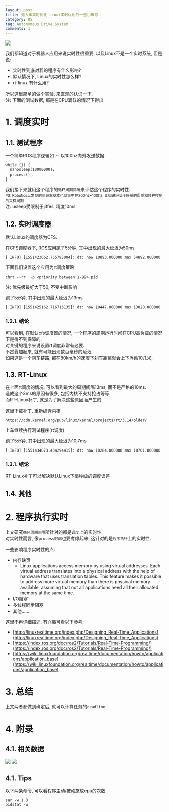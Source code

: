 ```yaml
---
layout: post
title: 无人车实时优化-Linux实时优化的一些小概念
category: OS
tag: Autonomous Drive System
comments: 1
---
```


![](http://blog.iotwrt.com/images/realtime2.svg)

我们都知道对于机器人应用来说实时性很重要, 以及Linux不是一个实时系统, 但是说:

* 实时性到底对我的程序有什么影响?
* 默认情况下, Linux的实时性怎么样?
* rt-linux 有什么用?

所以这里简单的做个实验, 来直观的认识一下.  
注: 下面的测试数据, 都是在CPU满载的情况下得出.

# 1. 调度实时

## 1.1. 测试程序
一个简单ROS程序逻辑如下: 以100hz向外发送数据.  
```
while (1) {
  nanosleep(10000000);
  process()；
}
```

我们接下来就用这个程序的`循环周期间隔`来评估这个程序的实时性.  
<small> PS: Robotics上常见的高频率基本也就集中在200hz~100hz, 比如说IMU传感器的周期和各种控制的采样周期</small>   
注: usleep受限制于jiffes, 精度10ms

## 1.2. 实时调度器
默认Linux的调度器为CFS.

在CFS调度器下, ROS应用跑了5分钟, 其中出现的最大延迟为50ms
```
[ INFO] [1551423662.755795004]: dt: now 10893.000000 max 54892.000000
```
下面我们设置这个应用为rt调度策略
```
chrt --rr  -p <priority between 1-99> pid
```
注: 优先级最好大于50, 不受中断影响

跑了5分钟, 其中出现的最大延迟为13ms
```
[ INFO] [1551425162.716713135]: dt: now 10447.000000 max 13020.000000
```

### 1.2.1. 结论
可以看到, 在默认cfs调度器的情况, 一个程序的周期运行时间在CPU高负载的情况下是得不到保障的.  
对关键的程序来说设置rt调度非常有必要.   
不然叠加起来, 就有可能出现数百毫秒的延迟.  
如果这是一个刹车链路, 那在80km/h的速度下刹车距离就会上下浮动10几米,

## 1.3. RT-Linux
在上面rt调度的情况, 可以看到最大的周期间隔13ms, 而不是严格的10ms.  
造成这个3ms的原因有很多, 包括内核不支持抢占等等.  
而RT-Linux补丁, 就是为了解决这些原因而产生的.  


这里下载补丁, 重新编译内核
```
https://cdn.kernel.org/pub/linux/kernel/projects/rt/3.14/older/
```
上车继续执行测试程序(rt调度)


跑了5分钟, 其中出现的最大延迟为10.7ms
```
[ INFO] [1551434073.434294415]: dt: now 10284.000000 max 10701.000000
```

### 1.3.1. 结论
RT-Linux补丁可以解决默认Linux下毫秒级的调度误差

## 1.4. 其他

# 2. 程序执行实时

上文研究`循环周期间隔`所针对的都是`调度`上的实时性.  
对实时性而言, 像`process时间`也要考虑起来, 这针对的是`程序执行`上的实时性.  

一些影响程序实时性的点:
* 内存缺页
  * Linux applications access memory by using virtual addresses. Each virtual address translates into a physical address with the help of hardware that uses translation tables. This feature makes it possible to address more virtual memory than there is physical memory available, assuming that not all applications need all their allocated memory at the same time.
* I/O阻塞
* 多线程同步阻塞
* 其他......

这里不再详细描述, 有兴趣可看以下参考:
* [http://linuxrealtime.org/index.php/Designing_Real-Time_Applications](http://linuxrealtime.org/index.php/Designing_Real-Time_Applications)
* [https://index.ros.org/doc/ros2/Tutorials/Real-Time-Programming/](https://index.ros.org/doc/ros2/Tutorials/Real-Time-Programming/)
* [https://wiki.linuxfoundation.org/realtime/documentation/howto/applications/application_base](https://wiki.linuxfoundation.org/realtime/documentation/howto/applications/application_base)


# 3. 总结

上文两者都做到确定后, 就可以计算任务的`deadline`.  


# 4. 附录

## 4.1. 相关数据

![](http://blog.iotwrt.com/images/realtime4.png)
![](http://blog.iotwrt.com/images/realtime3.png)

## 4.1. Tips

以下两条命令, 可以看程序主动/被动施放cpu的次数.
```
sar -w 1 3
pidstat -w
```
